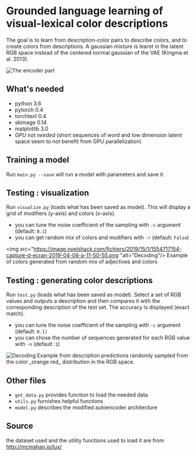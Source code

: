 # Grounded language learning of visual-lexical color descriptions
The goal is to learn from description-color pairs to describe colors, and to create colors from descriptions. A gaussian mixture is learnt in the latent RGB space instead of the centered normal gaussian of the VAE (Kingma et al. 2013). 

<img src="https://image.noelshack.com/fichiers/2019/15/1/1554715859-12331.png" alt="The encoder part"/>


## What's needed
 - python 3.6
 - pytorch 0.4
 - torchtext 0.4
 - skimage 0.14
 - matplotlib 3.0
 - _GPU not needed_ (short sequences of word and low dimension latent space seem to not benefit from GPU parallelization)

## Training a model
Run `main.py --save` will run a model with parameters and save it.


## Testing : visualization
Run `visualize.py` (loads what has been saved as model).
This will display a grid of modifiers (y-axis) and colors (x-axis).

 - you can tune the noise coefficient of the sampling with `-c` argument (default: `0.1`)
 - you can get random mix of colors and modifiers with `-r` (default: `False`)

<img src="https://image.noelshack.com/fichiers/2019/15/1/1554717154-capture-d-ecran-2019-04-08-a-11-50-55.png "alt="Decoding"/>
Example of colors generated from random mix of adjectives and colors
## Testing : generating color descriptions

Run `test.py` (loads what has been saved as model).
Select a set of RGB values and outputs a description and then compares it with the corresponding description of the test set.
The accuracy is displayed (exact match).

 - you can tune the noise coefficient of the sampling with `-c` argument (default: `0.1)`
 - you can chose the number of sequences generated for each RGB value with `-n` (default :`1`)
 
 <img src="https://image.noelshack.com/fichiers/2019/15/1/1554716761-capture-d-ecran-2019-04-08-a-11-40-47.png" alt="Decoding"/>
Example from description predictions randomly sampled from the color _orange red_ distribution in the RGB space.


 

## Other files

 - `get_data.py` provides function to load the needed data
 - `utils.py` furnishes helpful functions 
 - `model.py` describes the modified autoencoder architecture

## Source
the dataset used and the utility functions used to load it are from http://mcmahan.io/lux/
